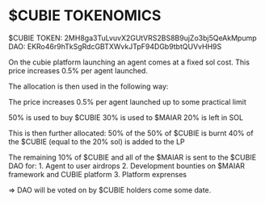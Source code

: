 $CUBIE TOKENOMICS
=====

$CUBIE TOKEN: 2MH8ga3TuLvuvX2GUtVRS2BS8B9ujZo3bj5QeAkMpump
DAO: EKRo46r9hTkSgRdcGBTXWvkJTpF94DGb9tbtQUVvHH9S


On the cubie platform launching an agent comes at a fixed sol cost.
This price increases 0.5% per agent launched.


The allocation is then used in the following way:

The price increases 0.5% per agent launched up to some practical limit

50% is used to buy $CUBIE 
30% is used to $MAIAR
20% is left in SOL

This is then further allocated:
50% of the 50% of $CUBIE is burnt 
40% of the $CUBIE (equal to the 20% sol)
is added to the LP 

The remaining 10% of $CUBIE and all of the $MAIAR is sent to the  $CUBIE DAO for:
    1. Agent to user airdrops 
    2. Development bounties on $MAIAR framework and CUBIE platform
    3. Platform exprenses 


=> DAO will be voted on by $CUBIE holders come some date.


